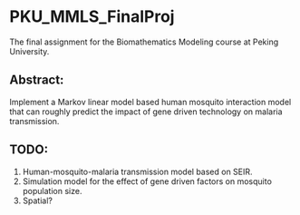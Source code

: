 # PKU_MMLS_FinalProj
 The final assignment for the Biomathematics Modeling course at Peking University.

## Abstract:

Implement a Markov linear model based human mosquito interaction model that can roughly predict the impact of gene driven technology on malaria transmission.

## TODO:

1. Human-mosquito-malaria transmission model based on SEIR.
2. Simulation model for the effect of gene driven factors on mosquito population size.
3. Spatial?
